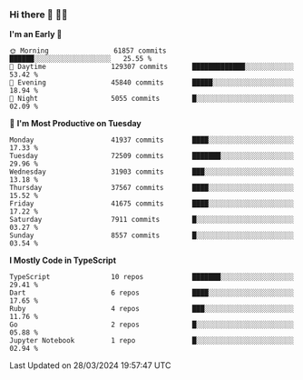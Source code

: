 ### Hi there 👋 🧑‍💻



<!--START_SECTION:waka-->
**I'm an Early 🐤** 

```text
🌞 Morning                61857 commits       ██████░░░░░░░░░░░░░░░░░░░   25.55 % 
🌆 Daytime                129307 commits      █████████████░░░░░░░░░░░░   53.42 % 
🌃 Evening                45840 commits       █████░░░░░░░░░░░░░░░░░░░░   18.94 % 
🌙 Night                  5055 commits        █░░░░░░░░░░░░░░░░░░░░░░░░   02.09 % 
```
📅 **I'm Most Productive on Tuesday** 

```text
Monday                   41937 commits       ████░░░░░░░░░░░░░░░░░░░░░   17.33 % 
Tuesday                  72509 commits       ███████░░░░░░░░░░░░░░░░░░   29.96 % 
Wednesday                31903 commits       ███░░░░░░░░░░░░░░░░░░░░░░   13.18 % 
Thursday                 37567 commits       ████░░░░░░░░░░░░░░░░░░░░░   15.52 % 
Friday                   41675 commits       ████░░░░░░░░░░░░░░░░░░░░░   17.22 % 
Saturday                 7911 commits        █░░░░░░░░░░░░░░░░░░░░░░░░   03.27 % 
Sunday                   8557 commits        █░░░░░░░░░░░░░░░░░░░░░░░░   03.54 % 
```


**I Mostly Code in TypeScript** 

```text
TypeScript               10 repos            ███████░░░░░░░░░░░░░░░░░░   29.41 % 
Dart                     6 repos             ████░░░░░░░░░░░░░░░░░░░░░   17.65 % 
Ruby                     4 repos             ███░░░░░░░░░░░░░░░░░░░░░░   11.76 % 
Go                       2 repos             █░░░░░░░░░░░░░░░░░░░░░░░░   05.88 % 
Jupyter Notebook         1 repo              █░░░░░░░░░░░░░░░░░░░░░░░░   02.94 % 
```




 Last Updated on 28/03/2024 19:57:47 UTC
<!--END_SECTION:waka-->


